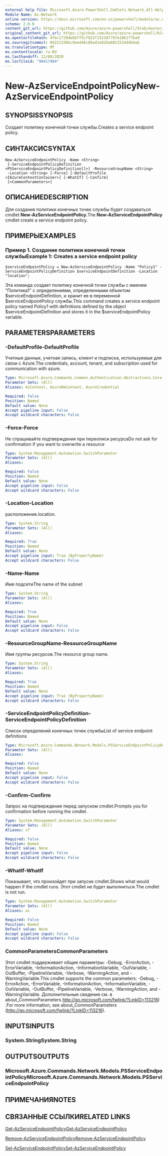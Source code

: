 ```yaml
---
external help file: Microsoft.Azure.PowerShell.Cmdlets.Network.dll-Help.xml
Module Name: Az.Network
online version: https://docs.microsoft.com/en-us/powershell/module/az.network/new-azserviceendpointpolicy
schema: 2.0.0
content_git_url: https://github.com/Azure/azure-powershell/blob/master/src/Network/Network/help/New-AzServiceEndpointPolicy.md
original_content_git_url: https://github.com/Azure/azure-powershell/blob/master/src/Network/Network/help/New-AzServiceEndpointPolicy.md
ms.openlocfilehash: 4fbc1729debb7f5cf822f152107797e10b1f7ba9
ms.sourcegitcommit: 04221336bc9eed46c05ed1e828a6811534d4b4ab
ms.translationtype: MT
ms.contentlocale: ru-RU
ms.lasthandoff: 12/08/2020
ms.locfileid: "98417404"
---
```

# <span data-ttu-id="2e12b-101">New-AzServiceEndpointPolicy</span><span class="sxs-lookup"><span data-stu-id="2e12b-101">New-AzServiceEndpointPolicy</span></span>

## <span data-ttu-id="2e12b-102">SYNOPSIS</span><span class="sxs-lookup"><span data-stu-id="2e12b-102">SYNOPSIS</span></span>
<span data-ttu-id="2e12b-103">Создает политику конечной точки службы.</span><span class="sxs-lookup"><span data-stu-id="2e12b-103">Creates a service endpoint policy.</span></span>

## <span data-ttu-id="2e12b-104">СИНТАКСИС</span><span class="sxs-lookup"><span data-stu-id="2e12b-104">SYNTAX</span></span>

```
New-AzServiceEndpointPolicy -Name <String>
 [-ServiceEndpointPolicyDefinition <PSServiceEndpointPolicyDefinition[]>] -ResourceGroupName <String>
 -Location <String> [-Force] [-DefaultProfile <IAzureContextContainer>] [-WhatIf] [-Confirm]
 [<CommonParameters>]
```

## <span data-ttu-id="2e12b-105">ОПИСАНИЕ</span><span class="sxs-lookup"><span data-stu-id="2e12b-105">DESCRIPTION</span></span>
<span data-ttu-id="2e12b-106">Для создания политики конечных точек службы будет создаваться cmdlet **New-AzServiceEndpointPolicy.**</span><span class="sxs-lookup"><span data-stu-id="2e12b-106">The **New-AzServiceEndpointPolicy** cmdlet create a service endpoint policy.</span></span>

## <span data-ttu-id="2e12b-107">ПРИМЕРЫ</span><span class="sxs-lookup"><span data-stu-id="2e12b-107">EXAMPLES</span></span>

### <span data-ttu-id="2e12b-108">Пример 1. Создание политики конечной точки службы</span><span class="sxs-lookup"><span data-stu-id="2e12b-108">Example 1: Creates a service endpoint policy</span></span>
```
$serviceEndpointPolicy = New-AzServiceEndpointPolicy -Name "Policy1" -ServiceEndpointPolicyDefinition $serviceEndpointDefinition -Location "location";
```

<span data-ttu-id="2e12b-109">Эта команда создает политику конечной точки службы с именем "Политика1" с определениями, определенными объектом $serviceEndpointDefinition, и хранит ее в переменной $serviceEndpointPolicy службы.</span><span class="sxs-lookup"><span data-stu-id="2e12b-109">This command creates a service endpoint policy named Policy1 with definitions defined by the object $serviceEndpointDefinition and stores it in the $serviceEndpointPolicy variable.</span></span>

## <span data-ttu-id="2e12b-110">PARAMETERS</span><span class="sxs-lookup"><span data-stu-id="2e12b-110">PARAMETERS</span></span>

### <span data-ttu-id="2e12b-111">-DefaultProfile</span><span class="sxs-lookup"><span data-stu-id="2e12b-111">-DefaultProfile</span></span>
<span data-ttu-id="2e12b-112">Учетные данные, учетная запись, клиент и подписка, используемые для связи с Azure.</span><span class="sxs-lookup"><span data-stu-id="2e12b-112">The credentials, account, tenant, and subscription used for communication with azure.</span></span>

```yaml
Type: Microsoft.Azure.Commands.Common.Authentication.Abstractions.Core.IAzureContextContainer
Parameter Sets: (All)
Aliases: AzContext, AzureRmContext, AzureCredential

Required: False
Position: Named
Default value: None
Accept pipeline input: False
Accept wildcard characters: False
```

### <span data-ttu-id="2e12b-113">-Force</span><span class="sxs-lookup"><span data-stu-id="2e12b-113">-Force</span></span>
<span data-ttu-id="2e12b-114">Не спрашивайте подтверждения при переописи ресурса</span><span class="sxs-lookup"><span data-stu-id="2e12b-114">Do not ask for confirmation if you want to overwrite a resource</span></span>

```yaml
Type: System.Management.Automation.SwitchParameter
Parameter Sets: (All)
Aliases:

Required: False
Position: Named
Default value: None
Accept pipeline input: False
Accept wildcard characters: False
```

### <span data-ttu-id="2e12b-115">-Location</span><span class="sxs-lookup"><span data-stu-id="2e12b-115">-Location</span></span>
<span data-ttu-id="2e12b-116">расположение.</span><span class="sxs-lookup"><span data-stu-id="2e12b-116">location.</span></span>

```yaml
Type: System.String
Parameter Sets: (All)
Aliases:

Required: True
Position: Named
Default value: None
Accept pipeline input: True (ByPropertyName)
Accept wildcard characters: False
```

### <span data-ttu-id="2e12b-117">-Name</span><span class="sxs-lookup"><span data-stu-id="2e12b-117">-Name</span></span>
<span data-ttu-id="2e12b-118">Имя подсети</span><span class="sxs-lookup"><span data-stu-id="2e12b-118">The name of the subnet</span></span>

```yaml
Type: System.String
Parameter Sets: (All)
Aliases:

Required: True
Position: Named
Default value: None
Accept pipeline input: False
Accept wildcard characters: False
```

### <span data-ttu-id="2e12b-119">-ResourceGroupName</span><span class="sxs-lookup"><span data-stu-id="2e12b-119">-ResourceGroupName</span></span>
<span data-ttu-id="2e12b-120">Имя группы ресурсов.</span><span class="sxs-lookup"><span data-stu-id="2e12b-120">The resource group name.</span></span>

```yaml
Type: System.String
Parameter Sets: (All)
Aliases:

Required: True
Position: Named
Default value: None
Accept pipeline input: True (ByPropertyName)
Accept wildcard characters: False
```

### <span data-ttu-id="2e12b-121">-ServiceEndpointPolicyDefinition</span><span class="sxs-lookup"><span data-stu-id="2e12b-121">-ServiceEndpointPolicyDefinition</span></span>
<span data-ttu-id="2e12b-122">Список определений конечных точек службы</span><span class="sxs-lookup"><span data-stu-id="2e12b-122">List of service endpoint definitions</span></span>

```yaml
Type: Microsoft.Azure.Commands.Network.Models.PSServiceEndpointPolicyDefinition[]
Parameter Sets: (All)
Aliases:

Required: False
Position: Named
Default value: None
Accept pipeline input: False
Accept wildcard characters: False
```

### <span data-ttu-id="2e12b-123">-Confirm</span><span class="sxs-lookup"><span data-stu-id="2e12b-123">-Confirm</span></span>
<span data-ttu-id="2e12b-124">Запрос на подтверждение перед запуском cmdlet.</span><span class="sxs-lookup"><span data-stu-id="2e12b-124">Prompts you for confirmation before running the cmdlet.</span></span>

```yaml
Type: System.Management.Automation.SwitchParameter
Parameter Sets: (All)
Aliases: cf

Required: False
Position: Named
Default value: None
Accept pipeline input: False
Accept wildcard characters: False
```

### <span data-ttu-id="2e12b-125">-WhatIf</span><span class="sxs-lookup"><span data-stu-id="2e12b-125">-WhatIf</span></span>
<span data-ttu-id="2e12b-126">Показывает, что произойдет при запуске cmdlet.</span><span class="sxs-lookup"><span data-stu-id="2e12b-126">Shows what would happen if the cmdlet runs.</span></span>
<span data-ttu-id="2e12b-127">Этот cmdlet не будет выполниться.</span><span class="sxs-lookup"><span data-stu-id="2e12b-127">The cmdlet is not run.</span></span>

```yaml
Type: System.Management.Automation.SwitchParameter
Parameter Sets: (All)
Aliases: wi

Required: False
Position: Named
Default value: None
Accept pipeline input: False
Accept wildcard characters: False
```

### <span data-ttu-id="2e12b-128">CommonParameters</span><span class="sxs-lookup"><span data-stu-id="2e12b-128">CommonParameters</span></span>
<span data-ttu-id="2e12b-129">Этот cmdlet поддерживает общие параметры: -Debug, -ErrorAction, -ErrorVariable, -InformationAction, -InformationVariable, -OutVariable, -OutBuffer, -PipelineVariable, -Verbose, -WarningAction, and -WarningVariable.</span><span class="sxs-lookup"><span data-stu-id="2e12b-129">This cmdlet supports the common parameters: -Debug, -ErrorAction, -ErrorVariable, -InformationAction, -InformationVariable, -OutVariable, -OutBuffer, -PipelineVariable, -Verbose, -WarningAction, and -WarningVariable.</span></span> <span data-ttu-id="2e12b-130">Дополнительные сведения см. в about_CommonParameters http://go.microsoft.com/fwlink/?LinkID=113216) .</span><span class="sxs-lookup"><span data-stu-id="2e12b-130">For more information, see about_CommonParameters (http://go.microsoft.com/fwlink/?LinkID=113216).</span></span>

## <span data-ttu-id="2e12b-131">INPUTS</span><span class="sxs-lookup"><span data-stu-id="2e12b-131">INPUTS</span></span>

### <span data-ttu-id="2e12b-132">System.String</span><span class="sxs-lookup"><span data-stu-id="2e12b-132">System.String</span></span>

## <span data-ttu-id="2e12b-133">OUTPUTS</span><span class="sxs-lookup"><span data-stu-id="2e12b-133">OUTPUTS</span></span>

### <span data-ttu-id="2e12b-134">Microsoft.Azure.Commands.Network.Models.PSServiceEndpointPolicy</span><span class="sxs-lookup"><span data-stu-id="2e12b-134">Microsoft.Azure.Commands.Network.Models.PSServiceEndpointPolicy</span></span>

## <span data-ttu-id="2e12b-135">ПРИМЕЧАНИЯ</span><span class="sxs-lookup"><span data-stu-id="2e12b-135">NOTES</span></span>

## <span data-ttu-id="2e12b-136">СВЯЗАННЫЕ ССЫЛКИ</span><span class="sxs-lookup"><span data-stu-id="2e12b-136">RELATED LINKS</span></span>

[<span data-ttu-id="2e12b-137">Get-AzServiceEndpointPolicy</span><span class="sxs-lookup"><span data-stu-id="2e12b-137">Get-AzServiceEndpointPolicy</span></span>](./Get-AzServiceEndpointPolicy.md)

[<span data-ttu-id="2e12b-138">Remove-AzServiceEndpointPolicy</span><span class="sxs-lookup"><span data-stu-id="2e12b-138">Remove-AzServiceEndpointPolicy</span></span>](./Remove-AzServiceEndpointPolicy.md)

[<span data-ttu-id="2e12b-139">Set-AzServiceEndpointPolicy</span><span class="sxs-lookup"><span data-stu-id="2e12b-139">Set-AzServiceEndpointPolicy</span></span>](./Set-AzServiceEndpointPolicy.md)
